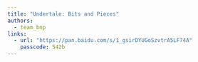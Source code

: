 ```yaml
---
title: "Undertale: Bits and Pieces"
authors:
  - team_bnp
links:
  - url: "https://pan.baidu.com/s/1_gsirDYUGoSzvtrA5LF74A"
    passcode: 542b
---
```

